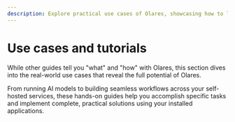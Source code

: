 ```yaml
---
description: Explore practical use cases of Olares, showcasing how to leverage its features for AI workflows, creative tools, and self-hosted applications. Unlock the full potential of Olares in your environment.
---
```

# Use cases and tutorials
While other guides tell you "what" and "how" with Olares, this section dives into the real-world use cases that reveal the full potential of Olares. 

From running AI models to building seamless workflows across your self-hosted services, these hands-on guides help you accomplish specific tasks and implement complete, practical solutions using your installed applications.

<FilterableList :items="[
  { title: 'Stable Diffusion', link: './stable-diffusion.html', tags: ['AI'] },
  { title: 'ComfyUI', link: './comfyui.html', tags: ['AI'] },
  { title: 'Open WebUI', link: './openwebui.html', tags: ['AI'] },
  { title: 'Perplexica', link: './perplexica.html', tags: ['AI']},
  { title: 'Dify', link: './dify.html', tags: ['AI']},
  { title: 'Hubble', link: 'https://blog.olares.com/running-farcaster-hubble-on-your-home-cloud/', tags: ['Social Network']},
  { title: 'Ollama', link: './ollama.html', tags: ['AI']},
  { title: 'Jellyfin', link: './stream-media.html', tags: ['Entertainment']},
  { title: 'Steam', link: './stream-game.html', tags: ['Entertainment']},
  { title: 'Redroid', link: './host-cloud-android.html', tags: ['Virtual Machine']},
]" 
/>